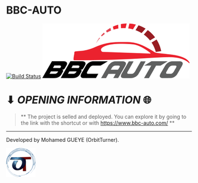 # BBC-AUTO

[![Build Status](https://travis-ci.org/joemccann/dillinger.svg?branch=master)](https://github.com/orbitturner/bbcauto-website)
![Image of BDP](https://github.com/orbitturner/bbcauto-website/blob/master/logo.png?raw=true)

# ⬇ ___OPENING INFORMATION___ 🌐

> ** The project is selled and deployed. You can explore it by going to the link with the shortcut or with https://www.bbc-auto.com/ **





______________________________________________________
Developed by Mohamed GUEYE (OrbitTurner).

![Image of OT](https://github.com/orbitturner/challenger/blob/master/images/orbitturner1.png)

